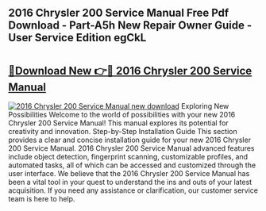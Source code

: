 ## 2016 Chrysler 200 Service Manual Free Pdf Download - Part-A5h New Repair Owner Guide - User Service Edition egCkL

# <h2><a href="http://bc68902.oget.top/?id=2016+Chrysler+200+Service+Manual">🔗Download New 👉🔴 2016 Chrysler 200 Service Manual</a></h2>

[![2016 Chrysler 200 Service Manual new download](https://i.imgur.com/5g1atiW.png)](http://bc68902.oget.top/?id=2016+Chrysler+200+Service+Manual)
Exploring New Possibilities Welcome to the world of possibilities with your new 2016 Chrysler 200 Service Manual! This manual explores its potential for creativity and innovation. Step-by-Step Installation Guide This section provides a clear and concise installation guide for your new 2016 Chrysler 200 Service Manual. 2016 Chrysler 200 Service Manual advanced features include object detection, fingerprint scanning, customizable profiles, and automated tasks, all of which can be accessed and customized through the user interface. We believe that the 2016 Chrysler 200 Service Manual has been a vital tool in your quest to understand the ins and outs of your latest acquisition. If you need any assistance or clarification, our customer service team is here to help.
